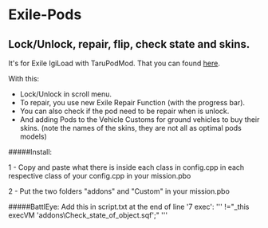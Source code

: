 # Exile-Pods
Lock/Unlock, repair, flip, check state and skins.
----------
It's for Exile IgiLoad with TaruPodMod. That you can found [here](http://www.exilemod.com/topic/1018-exile-igiload-with-tarupodmod/).

With this:
  * Lock/Unlock in scroll menu. 
  * To repair, you use new Exile Repair Function (with the progress bar).
  * You can also check if the pod need to be repair when is unlock.
  * And adding Pods to the Vehicle Customs for ground vehicles to buy their skins.
  (note the names of the skins, they are not all as optimal pods models)

#####Install:

1 - Copy and paste what there is inside each class in config.cpp in each respective class of your config.cpp in your mission.pbo

2 - Put the two folders "addons" and "Custom" in your mission.pbo

#####BattlEye:
Add this in script.txt at the end of line '7 exec':
'''
!="_this execVM 'addons\Check_state_of_object.sqf';"
'''
